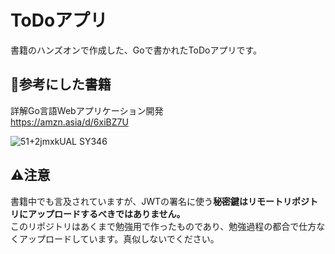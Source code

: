 # ToDoアプリ

書籍のハンズオンで作成した、Goで書かれたToDoアプリです。

## 📘参考にした書籍
詳解Go言語Webアプリケーション開発  
https://amzn.asia/d/6xiBZ7U

![51+2jmxkUAL _SY346_](https://github.com/HDisc/gotodo/assets/43948163/d8b2dfdd-635a-4da6-93d8-2b07bb0d74df)

## ⚠️注意
書籍中でも言及されていますが、JWTの署名に使う**秘密鍵はリモートリポジトリにアップロードするべきではありません。**  
このリポジトリはあくまで勉強用で作ったものであり、勉強過程の都合で仕方なくアップロードしています。真似しないでください。
